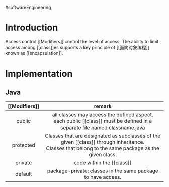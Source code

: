 #softwareEngineering 
# Introduction 
Access control [[Modifiers]] control the level of access. The ability to limit access among [[class]]es supports a key principle of [[面向对象编程]] known as [[encapsulation]].
# Implementation 
## Java
| [[Modifiers]] |                                                                        remark                                                                         |
|:-------------:|:-----------------------------------------------------------------------------------------------------------------------------------------------------:|
|    public     |            all classes may access the defined aspect.  <br> each public [[class]] must be defined in a separate file named classname.java             |
|   protected   | Classes that are designated as subclasses of the given [[class]] through inheritance.<br> Classes that belong to the same package as the given class. |
|    private    |                                                               code within the [[class]]                                                               |
|    default    |                                             package-private: classes in the same package to have access.                                              |
